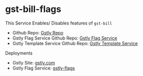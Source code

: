 # gst-bill-flags

This Service Enables/ Disables features of `gst-bill` 
- Github Repo: [Gstly Repo](https://github.com/AyushAggarwal1/gst-bill)
- Gstly Flag Service Github Repo: [Gstly Flag Service](https://github.com/AyushAggarwal1/gst-bill-flags)
- Gstly Template Service Github Repo: [Gstly Template Service](https://github.com/AyushAggarwal1/gst-bill-html-templates)

Deployments
- Gstly Site: [gstly.com](https://gstly.netlify.app/)
- Gstly Flag Service: [gstly-flags](https://gstly-flags.netlify.app/)
